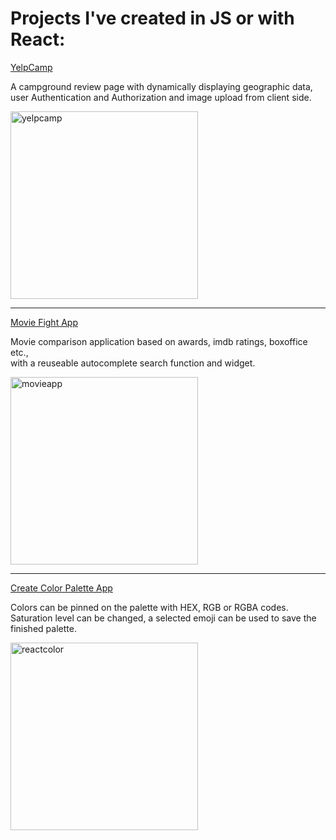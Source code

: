 # Projects I've created in JS or with React:

<a href="https://github.com/agiwunderlich/YelpCamp">YelpCamp</a>

A campground review page with dynamically displaying geographic data, </br>
user Authentication and Authorization and image upload from client side. </br>

<img width="300" alt="yelpcamp" src="https://user-images.githubusercontent.com/35004717/139526235-0b51a6e9-9a12-4b21-a8a1-c77a47449db7.png">

------------------------------------------


<a href="https://github.com/agiwunderlich/Movie_Comparison_App">Movie Fight App</a>

Movie comparison application based on awards, imdb ratings, boxoffice etc., </br> with a reuseable autocomplete search function and widget. 

<img width="300" alt="movieapp" src="https://user-images.githubusercontent.com/35004717/139526334-df6763b6-d23a-4532-a8c2-2f5254177016.png">



------------------------------------------

<a href="https://github.com/agiwunderlich/React_Color_App">Create Color Palette App</a>

Colors can be pinned on the palette with HEX, RGB or RGBA codes. </br>
Saturation level can be changed, a selected emoji can be used to save the finished palette. </br>


<img width="300" alt="reactcolor" src="https://user-images.githubusercontent.com/35004717/139526380-33ba8fa9-86cf-401a-ae53-681ed2da32f7.png">
